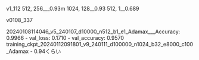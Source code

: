 v1_112
512, 256___0.93m
1024, 128__0.93
512, 1__0.689


v0108_337

20240108114046_v5_240107_d10000_n512_b1_e1_Adamax___Accuracy: 0.9966 - val_loss: 0.1710 - val_accuracy: 0.9570
training_ckpt_20240112091801_v9_240111_d100000_n1024_b32_e8000_c100_Adamax  -  0.94くらい